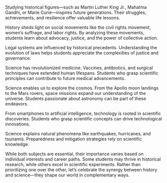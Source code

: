 Studying historical figures—such as Martin Luther King Jr., Mahatma Gandhi, or Marie Curie—inspires future generations. Their struggles, achievements, and resilience offer valuable life lessons.

History sheds light on social movements like the civil rights movement, women’s suffrage, and labor rights. By analyzing these movements, students learn about advocacy, justice, and the power of collective action.

Legal systems are influenced by historical precedents. Understanding the evolution of laws helps students appreciate the complexities of justice and governance.

Science has revolutionized medicine. Vaccines, antibiotics, and surgical techniques have extended human lifespans. Students who grasp scientific principles can contribute to future medical advancements.

Science enables us to explore the cosmos. From the Apollo moon landings to the Mars rovers, space missions expand our understanding of the universe. Students passionate about astronomy can be part of these endeavors.

From smartphones to artificial intelligence, technology is rooted in scientific discoveries. Students who grasp scientific concepts can drive technological innovations.

Science explains natural phenomena like earthquakes, hurricanes, and tsunamis. Preparedness and mitigation strategies rely on scientific knowledge.

While both subjects are essential, their importance varies based on individual interests and career paths. Some students may thrive in historical research, while others excel in scientific experiments. Rather than prioritizing one over the other, let’s celebrate the synergy between history and science—they shape our world in complementary ways.
